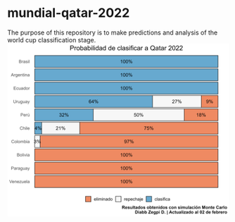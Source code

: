# mundial-qatar-2022
The purpose of this repository is to make predictions and analysis of the world cup classification stage.
<img src="https://github.com/DiabbZegpi/mundial-qatar-2022/blob/main/mundial.png">
